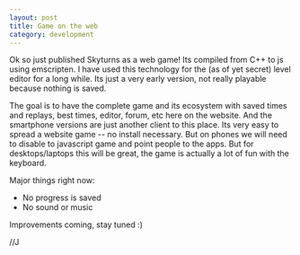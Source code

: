 ```yaml
---
layout: post
title: Game on the web
category: development
---
```


Ok so just published Skyturns as a web game! Its compiled from C++ to js using emscripten. I have used this technology for the (as of yet secret) level editor for a long while. Its just a very early version, not really playable because nothing is saved.

The goal is to have the complete game and its ecosystem with saved times and replays, best times, editor, forum, etc here on the website. And the smartphone versions are just another client to this place. Its very easy to spread a website game -- no install necessary. But on phones we will need to disable to javascript game and point people to the apps. But for desktops/laptops this will be great, the game is actually a lot of fun with the keyboard.

Major things right now:

- No progress is saved
- No sound or music

Improvements coming, stay tuned :)

//J